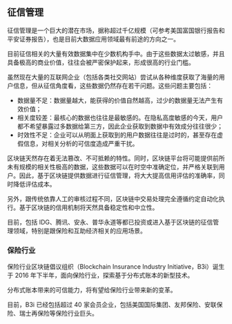 ## 征信管理

征信管理是一个巨大的潜在市场，据称超过千亿规模（可参考美国富国银行报告和平安证券报告），也是目前大数据应用领域最有前途的方向之一。

目前征信相关的大量有效数据集中在少数机构手中。由于这些数据太过敏感，并且具备极高的商业价值，往往会被严密保护起来，形成很高的行业门槛。

虽然现在大量的互联网企业（包括各类社交网站）尝试从各种维度获取了海量的用户信息，但从征信角度看，这些数据仍然存在若干问题。这些问题主要包括：

* 数据量不足：数据量越大，能获得的价值自然越高，过少的数据量无法产生有效价值；
* 相关度较差：最核心的数据也往往是最敏感的。在隐私高度敏感的今天，用户都不希望暴露过多数据给第三方，因此企业获取到数据中有效成分往往很少；
* 时效性不足：企业可以从明面上获取到的用户数据往往是过时的，甚至存在虚假信息，对相关分析的可信度造成严重干扰。

区块链天然存在着无法篡改、不可抵赖的特性。同时，区块链平台将可能提供前所未有规模的相关性极高的数据，这些数据可以在时空中准确定位，并严格关联到用户。因此，基于区块链提供数据进行征信管理，将大大提高信用评估的准确率，同时降低评估成本。

另外，跟传统依靠人工的审核过程不同，区块链中交易处理完全遵循约定自动化执行。基于区块链的信用机制将天然具备稳定性和中立性。

目前，包括 IDG、腾讯、安永、普华永道等都已投资或进入基于区块链的征信管理领域，特别是跟保险和互助经济相关的应用场景。

### 保险行业

保险行业区块链倡议组织（Blockchain
Insurance Industry Initiative，B3i）诞生于 2016 年下半年，面向保险行业，探索基于分布式账本的新型技术。

分布式账本带来的可信能力，将有望给保险行业带来新的变革。

目前，B3i 已经包括超过 40 家会员企业，包括美国国际集团、友邦保险、安联保险、瑞士再保险等保险行业巨头。
